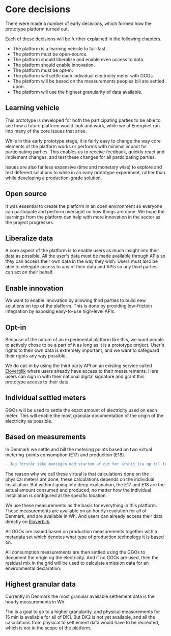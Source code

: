 
# Core decisions 

There were made a number of early decisions, which formed how the prototype platform turned out.

Each of these decisions will be further explained in the following chapters.

- The platform is a learning vehicle to fail-fast.
- The platform must be open-source.
- The platform should liberalize and enable even access to data.
- The platform should enable innovation.
- The platform must be opt-in.
- The platform will settle each individual electricity meter with GGOs.
- The platform will be based on the measurements peoples bill are settled upon.
- The platform will use the highest granularity of data available.


## Learning vehicle

This prototype is developed for both the participating parties to be able to see how a future platform would look and work, while we at Energinet run into many of the core issues that arise. 

While in this early prototype stage, it is fairly easy to change the way core elements of the platform works or performs with minimal impact for participating parties. This enables us to receive feedback, quickly react and implement changes, and test these changes for all participating parties.

Issues are also far less expensive (time and monetary wise) to explore and test different solutions to while in an early prototype experiment, rather than while developing a production-grade solution.

## Open source

It was essential to create the platform in an open environment so everyone can participate and perform oversight on how things are done. We hope the learnings from the platform can help with more innovation in the sector as the project progresses.

## Liberalize data

A core aspect of the platform is to enable users as much insight into their data as possible. All the user's data must be made available through APIs so they can access their own data in the way they wish. Users must also be able to delegate access to any of their data and APIs so any third parties can act on their behalf.

## Enable innovation

We want to enable innovation by allowing third parties to build new solutions on top of the platform. This is done by providing low-friction integration by exposing easy-to-use high-level APIs.

## Opt-in

Because of the nature of an experimental platform like this, we want people to actively chose to be a part of it as long as it is a prototype project. User's rights to their own data is extremely important, and we want to safeguard their rights any way possible.

We do opt-in by using the third party API on an existing service called [Eloverblik](https://eloverblik.dk/) where users already have access to their measurements. Here users can sign in with their national digital signature and grant this prototype access to their data.

## Individual settled meters

GGOs will be used to settle the exact amount of electricity used on each meter. This will enable the most granular documentation of the origin of the electricity as possible.

## Based on measurements

In Denmark we settle and bill the metering points based on two virtual metering-points consumption (E17) and production (E18).

```diff
- Jeg forstår ikke meningen med starten af det her afsnit (ca op til første komma)?
```

The reason why we call these virtual is that calculations done on the physical meters are done, these calculations depends on the individual installation. But without going into deep explanation, the E17 and E18 are the actual amount consumed and produced, no matter how the individual installation is configured at the specific location.

We use these measurements as the basis for everything in this platform. These measurements are available on an hourly resolution for all of Denmark, and are available in Wh. And users can already access their data directly on [Eloverblik](https://eloverblik.dk/).

All GGOs are issued based on production measurements together with a metadata set which denotes what type of production technology it is based on.

All consumption measurements are then settled using the GGOs to document the origin og the electricity. And if no GGOs are used, then the residual mix in the grid will be used to calculate emission data for an environmental declaration.

## Highest granular data

Currently in Denmark the most granular available settlement data is the hourly measurements in Wh.

The is a goal to go to a higher granularity, and physical measurements for 15 min is available for all of DK1. But DK2 is not yet available, and all the calculations from physical to settlement data would have to be recreated, which is not in the scope of the platform.














<!-- 


The graft below shows the renewable production for 3. and 4. of april 2019. The blue line is the actual production in a 5 minute resolution and the orange is the mean hourly production.

![](figures/april-production-hour.png) 

As can be seen, there still is a deviation between the produced and consumed renewable electricity,  -->
